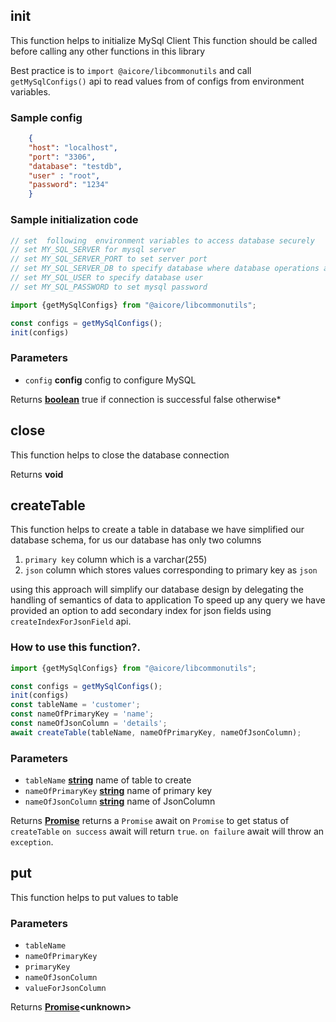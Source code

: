 <!-- Generated by documentation.js. Update this documentation by updating the source code. -->

## init

This function helps to initialize MySql Client
This function should be called before calling any other functions in this library

Best practice is to `import @aicore/libcommonutils` and call `getMySqlConfigs()` api to read values from of configs
from environment variables.

### Sample config

```json
    {
    "host": "localhost",
    "port": "3306",
    "database": "testdb",
    "user" : "root",
    "password": "1234"
    }
```

### Sample initialization code

```javascript
// set  following  environment variables to access database securely
// set MY_SQL_SERVER for mysql server
// set MY_SQL_SERVER_PORT to set server port
// set MY_SQL_SERVER_DB to specify database where database operations are conducted
// set MY_SQL_USER to specify database user
// set MY_SQL_PASSWORD to set mysql password

import {getMySqlConfigs} from "@aicore/libcommonutils";

const configs = getMySqlConfigs();
init(configs)

```

### Parameters

*   `config` **config** config to configure MySQL

Returns **[boolean][1]** true if connection is successful false otherwise*

## close

This function helps to close the database connection

Returns **void** 

## createTable

This function helps to create a  table in database
we have simplified our database schema, for us our database has only two columns

1.  `primary key` column which is a varchar(255)
2.  `json` column which stores values corresponding to primary key as `json`

using this approach will simplify our database design by delegating the handling of semantics of data to application
To speed up any query  we have provided an option to add secondary index for json fields using
`createIndexForJsonField` api.

### How to use this function?.

```javascript
import {getMySqlConfigs} from "@aicore/libcommonutils";

const configs = getMySqlConfigs();
init(configs)
const tableName = 'customer';
const nameOfPrimaryKey = 'name';
const nameOfJsonColumn = 'details';
await createTable(tableName, nameOfPrimaryKey, nameOfJsonColumn);
```

### Parameters

*   `tableName` **[string][2]** name of table to create
*   `nameOfPrimaryKey` **[string][2]** name of primary key
*   `nameOfJsonColumn` **[string][2]** name of JsonColumn

Returns **[Promise][3]** returns a `Promise` await on `Promise` to get status of `createTable`
`on success` await will return `true`. `on failure` await will throw an `exception`.

## put

This function helps to put values to table

### Parameters

*   `tableName`  
*   `nameOfPrimaryKey`  
*   `primaryKey`  
*   `nameOfJsonColumn`  
*   `valueForJsonColumn`  

Returns **[Promise][3]\<unknown>** 

[1]: https://developer.mozilla.org/docs/Web/JavaScript/Reference/Global_Objects/Boolean

[2]: https://developer.mozilla.org/docs/Web/JavaScript/Reference/Global_Objects/String

[3]: https://developer.mozilla.org/docs/Web/JavaScript/Reference/Global_Objects/Promise

